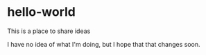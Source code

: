 # hello-world
This is a place to share ideas

I have no idea of what I'm doing, but I hope that that changes soon.
